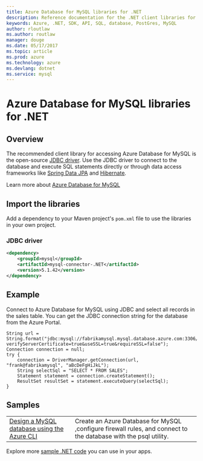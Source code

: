 ```yaml
---
title: Azure Database for MySQL libraries for .NET
description: Reference documentation for the .NET client libraries for Azure Database for MySQL
keywords: Azure, .NET, SDK, API, SQL, database, PostGres, MySQL 
author: rloutlaw
ms.author: routlaw
manager: douge
ms.date: 05/17/2017
ms.topic: article
ms.prod: azure
ms.technology: azure
ms.devlang: dotnet
ms.service: mysql
---
```


# Azure Database for MySQL libraries for .NET

## Overview

The recommended client library for accessing Azure Database for MySQL is the open-source [JDBC driver](https://dev.mysql.com/doc/connector-j/5.1/). Use the JDBC driver to connect to the database and execute SQL statements directly or through data access frameworks like [Spring Data JPA](http://projects.spring.io/spring-data-jpa/) and [Hibernate](http://hibernate.org/orm/).

Learn more about [Azure Database for MySQL](https://docs.microsoft.com/azure/MySQL/)

## Import the libraries

Add a dependency to your Maven project's `pom.xml` file to use the libraries in your own project.

### JDBC driver 

```XML
<dependency>
    <groupId>mysql</groupId>
    <artifactId>mysql-connector-.NET</artifactId>
    <version>5.1.42</version>
</dependency>
```   

## Example

Connect to Azure Database for MySQL using JDBC and select all records in the sales table. You can get the JDBC connection string for the database from the Azure Portal.

```.NET
String url = String.format("jdbc:mysql://fabrikamysql.mysql.database.azure.com:3306/fabrikamdb?verifyServerCertificate=true&useSSL=true&requireSSL=false");
Connection connection = null;
try {
    connection = DriverManager.getConnection(url, "frank@fabrikamysql", "aBcDeFgHiJkL");
    String selectSql = "SELECT * FROM SALES";
    Statement statement = connection.createStatement();
    ResultSet resultSet = statement.executeQuery(selectSql);
}
```

## Samples

| | |
|--|--|
| [Design a MySQL database using the Azure CLI](https://docs.microsoft.com/azure/mysql/tutorial-design-database-using-cli) | Create an Azure Database for MySQL ,configure firewall rules, and connect to the database with the psql utility.

Explore more [sample .NET code](https://azure.microsoft.com/resources/samples/?platform=.NET) you can use in your apps.